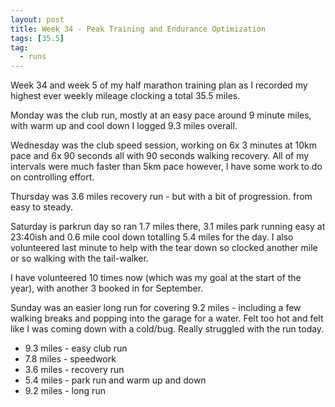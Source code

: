 ```yaml
---
layout: post
title: Week 34 - Peak Training and Endurance Optimization
tags: [35.5]
tag:
  - runs
---
```


Week 34 and week 5 of my half marathon training plan as I recorded my highest ever weekly mileage clocking a total 35.5 miles.

Monday was the club run, mostly at an easy pace around 9 minute miles, with warm up and cool down I logged 9.3 miles overall.

Wednesday was the club speed session, working on 6x 3 minutes at 10km pace and 6x 90 seconds all with 90 seconds walking recovery.
All of my intervals were much faster than 5km pace however, I have some work to do on controlling effort.

Thursday was 3.6 miles recovery run - but with a bit of progression. from easy to steady.

Saturday is parkrun day so ran 1.7 miles there, 3.1 miles park running easy at 23:40ish and 0.6 mile cool down totalling 5.4 miles for the day. I also volunteered last minute to help with the tear down so clocked another mile or so walking with the tail-walker.

I have volunteered 10 times now (which was my goal at the start of the year), with another 3 booked in for September.

Sunday was an easier long run for covering 9.2 miles - including a few walking breaks and popping into the garage for a water. Felt too hot and felt like I was coming down with a cold/bug. Really struggled with the run today.

* 9.3 miles - easy club run
* 7.8 miles - speedwork
* 3.6 miles - recovery run
* 5.4 miles - park run and warm up and down
* 9.2 miles - long run
